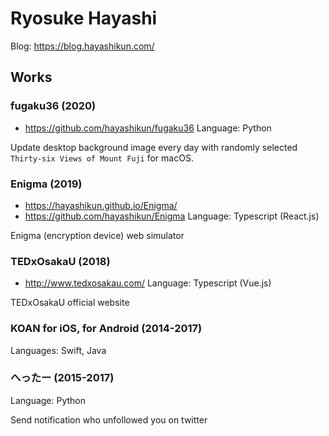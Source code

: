 # Ryosuke Hayashi

Blog: https://blog.hayashikun.com/

## Works

### fugaku36 (2020)
- https://github.com/hayashikun/fugaku36
Language: Python

Update desktop background image every day with randomly selected `Thirty-six Views of Mount Fuji` for macOS.


### Enigma (2019)
- https://hayashikun.github.io/Enigma/
- https://github.com/hayashikun/Enigma
Language: Typescript (React.js)

Enigma (encryption device) web simulator


### TEDxOsakaU (2018)
- http://www.tedxosakau.com/
Language: Typescript (Vue.js)

TEDxOsakaU official website


### KOAN for iOS, for Android (2014-2017)
Languages: Swift, Java

### へったー (2015-2017)
Language: Python

Send notification who unfollowed you on twitter
